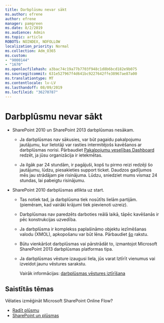 ```yaml
---
title: Darbplūsmu nevar sākt
ms.author: efrene
author: efrene
manager: pamgreen
ms.date: 8/2/2019
ms.audience: Admin
ms.topic: article
ROBOTS: NOINDEX, NOFOLLOW
localization_priority: Normal
ms.collection: Adm_O365
ms.custom:
- "9000144"
- "1670"
ms.openlocfilehash: a3bac74c19a77b7703f948c1d8b6bcd182e9b075
ms.sourcegitcommit: 631e527967f4d641bc9227642ffe38967ae87a00
ms.translationtype: MT
ms.contentlocale: lv-LV
ms.lasthandoff: 08/09/2019
ms.locfileid: "36270787"
---
```

# <a name="workflow-is-not-starting"></a>Darbplūsmu nevar sākt

- SharePoint 2010 un SharePoint 2013 darbplūsmas nesākam.

    - Ja darbplūsmas nav sākusies, var būt pagaidu pakalpojumu jautājumu, kur lietotāji var rasties intermitējošs kavēšanos ar darbplūsmas norisi. Pārbaudiet [Pakalpojumu veselības Dashboard](https:/admin.microsoft.com/AdminPortal/Home#/servicehealth) redzēt, ja jūsu organizācija ir ietekmētas.

    - Ja ilgāk par 24 stundām, ir pagājuši, kopš tu pirmo reizi redzēji šo jautājumu, lūdzu, piesakieties support ticket. Daudzos gadījumos mēs jau strādājam pie risinājuma. Lūdzu, sniedziet mums vismaz 24 stundas, lai pabeigtu risinājumu.

- SharePoint 2010 darbplūsmas atlikta uz start.

    - Tas notiek tad, ja darbplūsma tiek nosūtīts lielām partijām. (piemēram, kad vairāki krājumi tiek pievienoti uzreiz).

    - Darbplūsmas nav paredzēts darboties reālā laikā, tāpēc kavēšanās ir pēc konstrukcijas uzvedība.

   -  Ja darbplūsma ir komplekss paplašināmo objektu iezīmēšanas valodu (XMOL), apkopošanu var būt lēna. Pārbaudiet [šo](https://support.microsoft.com/en-us/kb/3043697) rakstu.

    - Būtu vienkāršot darbplūsmas vai pārstrādāt to, izmantojot Microsoft SharePoint 2013 darbplūsmas platformas tipa.

    - Ja darbplūsmas vēsture izaugusi liela, jūs varat Iztīrīt vienumus vai izveidot jaunu vēstures sarakstu.

        Vairāk informācijas: [darbplūsmas vēstures iztīrīšana](https://blogs.technet.microsoft.com/marj/2015/08/07/sharepoint-2010-workflows-best-practice-purge-workflow-history-list-items/)


## <a name="related-topics"></a>Saistītās tēmas
Vēlaties izmēģināt Microsoft SharePoint Online Flow?
- [Radīt plūsmu](https://support.office.com/article/Create-a-flow-for-a-list-or-library-in-SharePoint-Online-or-OneDrive-for-Business-a9c3e03b-0654-46af-a254-20252e580d01) 
- [SharePoint un plūsmas](https://flow.microsoft.com/blog/sharepoint-and-flow/) 


